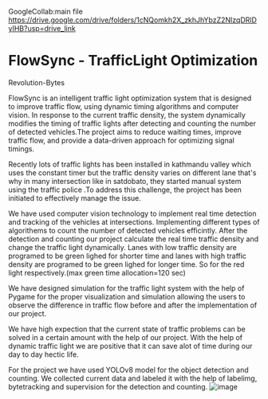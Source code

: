 GoogleCollab:main file
https://drive.google.com/drive/folders/1cNQomkh2X_zkhJhYbzZ2NIzqDRlDyIHB?usp=drive_link


# FlowSync - TrafficLight Optimization
Revolution-Bytes



FlowSync is an intelligent traffic light optimization system that is designed to improve traffic flow, using  dynamic timing algorithms and computer vision. In response to the current traffic density, the system dynamically modifies the timing of traffic lights after detecting and counting the number of detected vehicles.The project aims to reduce waiting times, improve traffic flow, and provide a data-driven approach for optimizing signal timings.
 
Recently lots of traffic lights has been installed in kathmandu valley which uses the constant timer but the traffic density varies on different lane that's why in many intersection like in satdobato, they started manual system using the traffic police .To address this challenge, the project has been initiated to effectively manage the issue.

We have used computer vision technology to implement real time detection and tracking of the vehicles at intersections.
Implementing different types of algorithems to count the number of detected vehicles efficintly. After the detection and counting our project calculate the real time traffic density and change the traffic light dynamically. Lanes with low traffic density are programed to be green lighed for shorter time and lanes with high traffic density are programed to be green lighed for longer time. So for the red light respectively.(max green time allocation=120 sec)

We have designed simulation for the traffic light system with the help of Pygame for the proper visualization and simulation allowing the users to observe the difference in traffic flow before and after the implementation of our project.


We have high expection that the current state of traffic problems can be solved in a certain amount with the help of our project. With the help of dynamic traffic light we are positive that it can save alot of time during our day to day hectic life.

For the project we have used YOLOv8 model for the object detection and counting. We collected current data and labeled it with the help of labelimg, bytetracking and supervision for the detection and counting. 
![image](https://github.com/kunwaratit/Revolution-Bytes/assets/89177301/2edf26dd-2d3b-4bed-9208-cad9adc93478)


